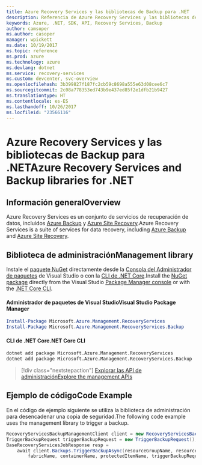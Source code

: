 ```yaml
---
title: Azure Recovery Services y las bibliotecas de Backup para .NET
description: Referencia de Azure Recovery Services y las bibliotecas de Backup para .NET
keywords: Azure, .NET, SDK, API, Recovery Services, Backup
author: camsoper
ms.author: casoper
manager: wpickett
ms.date: 10/19/2017
ms.topic: reference
ms.prod: azure
ms.technology: azure
ms.devlang: dotnet
ms.service: recovery-services
ms.custom: devcenter, svc-overview
ms.openlocfilehash: 3b399827f187fc2cb59c8698a555e63d08cee6c7
ms.sourcegitcommit: 2c08a778353ed743b9e437ed85f2e1dfb21b9427
ms.translationtype: HT
ms.contentlocale: es-ES
ms.lasthandoff: 10/26/2017
ms.locfileid: "23566116"
---
```

# <a name="azure-recovery-services-and-backup-libraries-for-net"></a><span data-ttu-id="8ebd4-104">Azure Recovery Services y las bibliotecas de Backup para .NET</span><span class="sxs-lookup"><span data-stu-id="8ebd4-104">Azure Recovery Services and Backup libraries for .NET</span></span>

## <a name="overview"></a><span data-ttu-id="8ebd4-105">Información general</span><span class="sxs-lookup"><span data-stu-id="8ebd4-105">Overview</span></span>

<span data-ttu-id="8ebd4-106">Azure Recovery Services es un conjunto de servicios de recuperación de datos, incluidos [Azure Backup](/azure/backup/) y [Azure Site Recovery](/azure/site-recovery/).</span><span class="sxs-lookup"><span data-stu-id="8ebd4-106">Azure Recovery Services is a suite of services for data recovery, including [Azure Backup](/azure/backup/) and [Azure Site Recovery](/azure/site-recovery/).</span></span>

## <a name="management-library"></a><span data-ttu-id="8ebd4-107">Biblioteca de administración</span><span class="sxs-lookup"><span data-stu-id="8ebd4-107">Management library</span></span>

<span data-ttu-id="8ebd4-108">Instale el [paquete NuGet](https://www.nuget.org/packages/Microsoft.Azure.Management.RecoveryServices) directamente desde la [Consola del Administrador de paquetes][PackageManager] de Visual Studio o con la [CLI de .NET Core][DotNetCLI].</span><span class="sxs-lookup"><span data-stu-id="8ebd4-108">Install the [NuGet package](https://www.nuget.org/packages/Microsoft.Azure.Management.RecoveryServices) directly from the Visual Studio [Package Manager console][PackageManager] or with the [.NET Core CLI][DotNetCLI].</span></span>

#### <a name="visual-studio-package-manager"></a><span data-ttu-id="8ebd4-109">Administrador de paquetes de Visual Studio</span><span class="sxs-lookup"><span data-stu-id="8ebd4-109">Visual Studio Package Manager</span></span>

```powershell
Install-Package Microsoft.Azure.Management.RecoveryServices
Install-Package Microsoft.Azure.Management.RecoveryServices.Backup
```

#### <a name="net-core-cli"></a><span data-ttu-id="8ebd4-110">CLI de .NET Core</span><span class="sxs-lookup"><span data-stu-id="8ebd4-110">.NET Core CLI</span></span>

```bash
dotnet add package Microsoft.Azure.Management.RecoveryServices
dotnet add package Microsoft.Azure.Management.RecoveryServices.Backup
```

> [!div class="nextstepaction"]
> [<span data-ttu-id="8ebd4-111">Explorar las API de administración</span><span class="sxs-lookup"><span data-stu-id="8ebd4-111">Explore the management APIs</span></span>](/dotnet/api/overview/azure/recoveryservices/management)


## <a name="code-example"></a><span data-ttu-id="8ebd4-112">Ejemplo de código</span><span class="sxs-lookup"><span data-stu-id="8ebd4-112">Code Example</span></span>

<span data-ttu-id="8ebd4-113">En el código de ejemplo siguiente se utiliza la biblioteca de administración para desencadenar una copia de seguridad.</span><span class="sxs-lookup"><span data-stu-id="8ebd4-113">The following code example uses the management library to trigger a backup.</span></span>

```csharp
RecoveryServicesBackupManagementClient client = new RecoveryServicesBackupManagementClient(credentials);
TriggerBackupRequest triggerBackupRequest = new TriggerBackupRequest();
BaseRecoveryServicesJobResponse resp =
    await client.Backups.TriggerBackupAsync(resourceGroupName, resourceName, null,
        fabricName, containerName, protectedItemName, triggerBackupRequest);
```

[PackageManager]: https://docs.microsoft.com/nuget/tools/package-manager-console
[DotNetCLI]: https://docs.microsoft.com/dotnet/core/tools/dotnet-add-package
